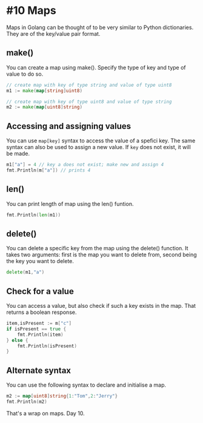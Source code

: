 # #10 Maps

Maps in Golang can be thought of to be very similar to Python dictionaries. They are of the key/value pair format.

## make() 

You can create a map using make(). Specify the type of key and type of value to do so.

```go
// create map with key of type string and value of type uint8
m1 := make(map[string]uint8)

// create map with key of type uint8 and value of type string
m2 := make(map[uint8]string)
```

## Accessing and assigning values

You can use `map[key]` syntax to access the value of a spefici key. The same syntax can also be used to assign a new value. If `key` does not exist, it will be made.

```go
m1["a"] = 4 // key a does not exist; make new and assign 4
fmt.Println(m["a"]) // prints 4
```

## len()

You can print length of map using the len() funtion.

```go
fmt.Println(len(m1))
```

## delete()

You can delete a specific key from the map using the delete() function. It takes two arguments: first is the map you want to delete from, second being the key you want to delete.

```go
delete(m1,"a")
```

## Check for a value

You can access a value, but also check if such a key exists in the map. That returns a boolean response.

```go
item,isPresent := m["c"]
if isPresent == true {
    fmt.Println(item)
} else {
    fmt.Println(isPresent)
}
```

## Alternate syntax

You can use the following syntax to declare and initialise a map.

```go
m2 := map[uint8]string{1:"Tom",2:"Jerry"}
fmt.Println(m2)
```

That's a wrap on maps. Day 10.
